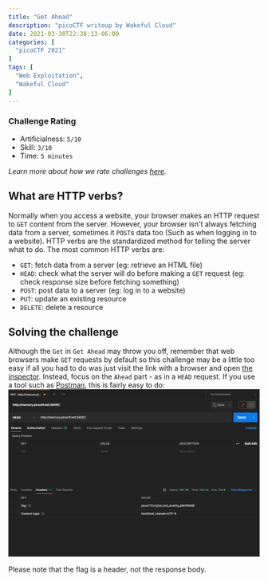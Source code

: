 ```yaml
---
title: "Get Ahead"
description: "picoCTF writeup by Wakeful Cloud"
date: 2021-03-30T22:38:13-06:00
categories: [
  "picoCTF 2021"
]
tags: [
  "Web Exploitation",
  "Wakeful Cloud"
]
---
```


### Challenge Rating
* Artificialness: `5/10`
* Skill: `3/10`
* Time: `5 minutes`

*Learn more about how we rate challenges [here](/post/rating).*

## What are HTTP verbs?
Normally when you access a website, your browser makes an HTTP request to `GET`
content from the server. However, your browser isn't always fetching data from a
server, sometimes it `POST`s data too (Such as when logging in to a website). HTTP
verbs are the standardized method for telling the server what to do. The most common
HTTP verbs are:
* `GET`: fetch data from a server (eg: retrieve an HTML file)
* `HEAD`: check what the server will do before making a `GET` request (eg: check response size before fetching something)
* `POST`: post data to a server (eg: log in to a website)
* `PUT`: update an existing resource
* `DELETE`: delete a resource

## Solving the challenge
Although the `Get` in `Get Ahead` may throw you off, remember that web browsers
make `GET` requests by default so this challenge may be a little too easy if
all you had to do was just visit the link with a browser and open [the inspector](https://developer.mozilla.org/en-US/docs/Learn/Common_questions/What_are_browser_developer_tools).
Instead, focus on the `Ahead` part - as in a `HEAD` request. If you use a tool such
as [Postman](https://www.postman.com), this is fairly easy to do:
![Postman screenshot](/post/get-ahead/postman.png)

Please note that the flag is a header, not the response body.